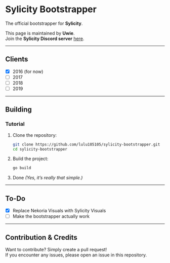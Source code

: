 # Sylicity Bootstrapper

The official bootstrapper for **Sylicity**.

This page is maintained by **Uwie**.  
Join the **Sylicity Discord server** [here](https://discord.gg/sA9BedEq5Y).

---

## Clients
- [x] 2016 (for now)
- [ ] 2017
- [ ] 2018
- [ ] 2019

---

## Building

### Tutorial

1. Clone the repository:
   ```bash
   git clone https://github.com/lulu105105/sylicity-bootstrapper.git
   cd sylicity-bootstrapper
   ```

2. Build the project:
   ```bash
   go build
   ```

3. Done
   *(Yes, it’s really that simple.)*

---

## To-Do
- [x] Replace Nekoria Visuals with Sylicity Visuals
- [ ] Make the bootstrapper actually work

---

## Contribution & Credits
Want to contribute? Simply create a pull request!  
If you encounter any issues, please open an issue in this repository.
